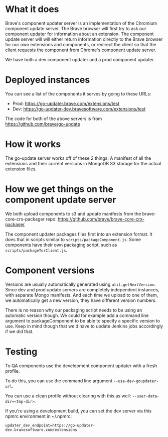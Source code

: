 # What it does 

Brave's component updater server is an implementation of the Chromium component update server. The Brave browser will first try to ask our component updater for information about an extension. The component update server will will either return information directly to the Brave browser for our own extensions and components, or redirect the client so that the client requests the component from Chrome's component update server.

We have both a dev component updater and a prod component updater.

# Deployed instances

You can see a list of the components it serves by going to these URLs:
- Prod: https://go-updater.brave.com/extensions/test
- Dev: https://go-updater-dev.bravesoftware.com/extensions/test

The code for both of the above servers is from https://github.com/brave/go-update

# How it works

The go-update server works off of these 2 things:
A manifest of all the extensions and their current versions in MongoDB
S3 storage for the actual extension files.

# How we get things on the component update server

We both upload components to s3 and update manifests from the brave-core-crx-packager repo:
https://github.com/brave/brave-core-crx-packager

The component updater packages files first into an extension format. It does that in scripts similar to `scripts/packageComponent.js`.  Some components have their own packaging script, such as `scripts/packageTorClient.js`.

# Component versions

Versions are usually automatically generated using `util.getNextVersion`. Since dev and prod update servers are completely independent instances, with separate Mongo manifests. And each time we upload to one of them, we automatically get a new version, they have different version numbers.

There is no reason why our packaging script needs to be using an automatic version though.  We could for example add a command line argument to packageComponent to be able to specify a specific version to use.  Keep in mind though that we'd have to update Jenkins jobs accordingly if we did that.

# Testing

To QA components use the development component updater with a fresh profile.

To do this, you can use the command line argument `--use-dev-goupdater-url`.

You can use a clean profile without clearing with this as well: `--user-data-dir=<tmp-dir>`.

If you're using a development build, you can set the dev server via this npmrc environment in ~/.npmrc:

`updater_dev_endpoint=https://go-updater-dev.bravesoftware.com/extensions`